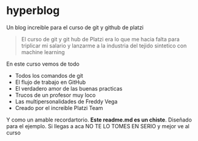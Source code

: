# hyperblog
Un blog increible para el curso de git y github de platzi

> El curso de git y git hub de Platzi era lo que me hacia falta para triplicar mi salario y lanzarme a la industria del tejido sintetico con machine learning

En este curso vemos de todo
- Todos los comandos de git
- El flujo de trabajo en GitHub
- El verdadero amor de las buenas practicas
- Trucos de un profesor muy loco
- Las multipersonalidades de Freddy Vega
- Creado por el increible Platzi Team

Y como un amable recordartorio. **Este readme.md es un chiste**. Diseñado para el ejemplo. Si llegas a aca NO TE LO TOMES EN SERIO y mejor ve al curso